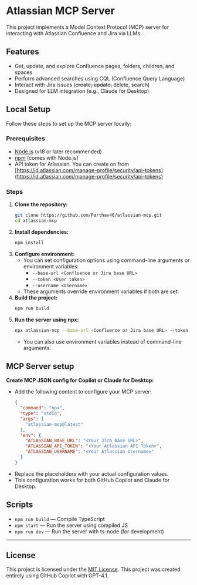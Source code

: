 # Atlassian MCP Server

This project implements a Model Context Protocol (MCP) server for interacting with Atlassian Confluence and Jira via LLMs.

## Features
- Get, update, and explore Confluence pages, folders, children, and spaces
- Perform advanced searches using CQL (Confluence Query Language)
- Interact with Jira issues (~~create, update,~~ delete, search)
- Designed for LLM integration (e.g., Claude for Desktop)

## Local Setup

Follow these steps to set up the MCP server locally:

### Prerequisites
- [Node.js](https://nodejs.org/) (v18 or later recommended)
- [npm](https://www.npmjs.com/) (comes with Node.js)
- API token for Atlassian. You can create on from [https://id.atlassian.com/manage-profile/security/api-tokens](https://id.atlassian.com/manage-profile/security/api-tokens)

### Steps
1. **Clone the repository:**
   ```sh
   git clone https://github.com/Parthav46/atlassian-mcp.git
   cd atlassian-mcp
   ```
2. **Install dependencies:**
   ```sh
   npm install
   ```
3. **Configure environment:**
   - You can set configuration options using command-line arguments or environment variables:
     - `--base-url <Confluence or Jira base URL>`
     - `--token <User token>`
     - `--username <Username>`
   - These arguments override environment variables if both are set.
4. **Build the project:**
   ```sh
   npm run build
   ```
5. **Run the server using npx:**
   ```sh
   npx atlassian-mcp --base-url <Confluence or Jira base URL> --token <User token> --username <Username>
   ```
   - You can also use environment variables instead of command-line arguments.

## MCP Server setup

**Create MCP JSON config for Copilot or Claude for Desktop:**
   - Add the following content to configure your MCP server:
     ```json
     {
       "command": "npx",
       "type": "stdio",
       "args": [
         "atlassian-mcp@latest"
       ],
       "env": {
         "ATLASSIAN_BASE_URL": "<Your Jira Base URL>",
         "ATLASSIAN_API_TOKEN": "<Your Atlassian API Token>",
         "ATLASSIAN_USERNAME": "<Your Atlassian Username>"
       }
     }
     ```
   - Replace the placeholders with your actual configuration values.
   - This configuration works for both GitHub Copilot and Claude for Desktop.

## Scripts
- `npm run build` — Compile TypeScript
- `npm start` — Run the server using compiled JS
- `npm run dev` — Run the server with ts-node (for development)

---

## License

This project is licensed under the [MIT License](./LICENSE).
This project was created entirely using GitHub Copilot with GPT-4.1.
